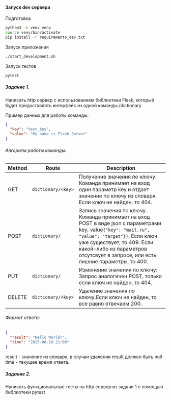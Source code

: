 #### Запуск dev сервера
Подготовка
```bash
python3 -m venv venv
source venv/bin/activate
pip install -r requirements_dev.txt
```
Запуск приложения
```bash
./start_development.sh
```
Запуск тестов
```bash
pytest
```
 
##### Задание 1.
Написать http сервер с использованием библиотеки Flask, который будет предоставлять интерфейс из одной команды /dictionary

Пример данных для работы команды:
```json
{
  "key": "test_key",
  "value": "My name is Flask Server"
}
```

###### Алгоритм работы команды:
| Method |Route| Description |
| --- | --- | --- |
| GET  | ```dictionary/<key>``` | Получение значения по ключу. Команда принимает на вход один параметр key и отдает значение по ключу из словаря. Если ключ не найден, то 404. |
| POST | ```dictionary/```      | Запись значения по ключу. Команда принимает на вход POST в виде json с параметрами key, value```{"key": "mail.ru", "value": "target"})```. Если ключ уже существует, то 409. Если какой-либо из параметров отсутсвует в запросе, или есть лишние параметры, то 400. |
| PUT  | ```dictionary/``` | Изменение значения по ключу: Запрос аналогичен POST, только если ключ не найден, то 404. |
| DELETE | ```dictionary/<key>``` | Удаление значения по ключу.Если ключ не найден, то все равно отвечаем 200. |

###### Формат ответа:
```json
{
  "result": "Hello World!",
  "time": "2015-06-18 21:00"
}
```
result - значение из словаря, в случаи удаления result должен быть null  
time - текущее время ответа.

##### Задание 2.
Написать функциональные тесты на http сервер из задачи 1 с помощью библиотеки pytest